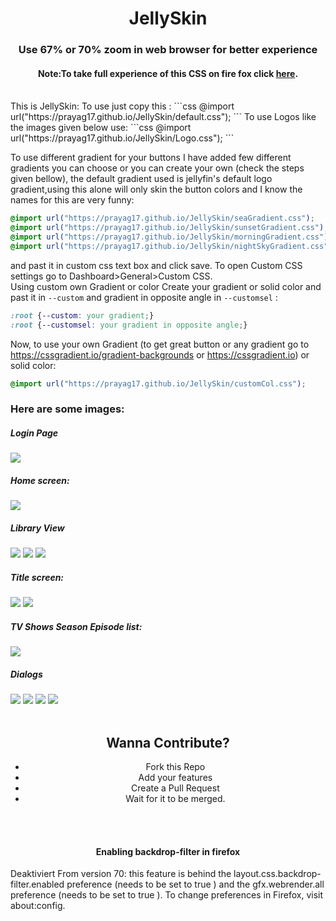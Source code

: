 <div align="center">
<h1>JellySkin</h1><h3>Use 67% or 70% zoom in web browser for better experience</h3>
<h4>Note:To take full experience of this CSS on fire fox click <a href="#firefox">here</a></strong>.</h4>
</div>
<br>
This is JellySkin:
To use just copy this :
```css
@import url("https://prayag17.github.io/JellySkin/default.css");
```
To use Logos like the images given below use:
```css
@import url("https://prayag17.github.io/JellySkin/Logo.css");
```

To use different gradient for your buttons I have added few different gradients you can choose or you can create your own (check the steps given bellow), the default gradient used is jellyfin's default logo gradient,using this alone will only skin the button colors and I know the names for this are very funny:
```css
@import url("https://prayag17.github.io/JellySkin/seaGradient.css");
@import url("https://prayag17.github.io/JellySkin/sunsetGradient.css");
@import url("https://prayag17.github.io/JellySkin/morningGradient.css");
@import url("https://prayag17.github.io/JellySkin/nightSkyGradient.css");
```
and past it in custom css text box and click save. To open Custom CSS settings go to Dashboard>General>Custom CSS.
<br>
Using custom own Gradient or color
Create your gradient or solid color and past it in ```--custom``` and gradient in opposite angle in ```--customsel``` :
```css
:root {--custom: your gradient;}
:root {--customsel: your gradient in opposite angle;}
```
Now, to use your own Gradient (to get great button or any gradient go to https://cssgradient.io/gradient-backgrounds or https://cssgradient.io) or solid color:
```css
@import url("https://prayag17.github.io/JellySkin/customCol.css");
```  
<h3>Here are some images:</h3>

<h5>Login Page</h5>
<img src="https://prayag17.github.io/JellySkin/Public%20Version%2010/login.jpg">

<h5>Home screen:</h5>
<img src="https://prayag17.github.io/JellySkin/Public%20Version%2010/Home.jpg">

<h5>Library View</h5>
<img src="https://prayag17.github.io/JellySkin/Public%20Version%2010/Movies.jpg">
<img src="https://prayag17.github.io/JellySkin/Public%20Version%2010/TV%20Shows.jpg">
<img src="https://prayag17.github.io/JellySkin/Public%20Version%2010/Collections.jpg">

<h5>Title screen:</h5>
<img src="https://prayag17.github.io/JellySkin/Public%20Version%2010/Title%20Page-Movie.jpg">
<img src="https://prayag17.github.io/JellySkin/Public%20Version%2010/Title%20Page-TV.jpg">

<h5>TV Shows Season Episode list:</h5>
<img src="https://prayag17.github.io/JellySkin/Public%20Version%2010/Ep-list.jpg">

<h5>Dialogs</h5>
<img src="https://prayag17.github.io/JellySkin/Public%20Version%2010/Menu.jpg">
<img src="https://prayag17.github.io/JellySkin/Public%20Version%2010/Dialog-1.jpg">
<img src="https://prayag17.github.io/JellySkin/Public%20Version%2010/Dialog-2.jpg">
<img src="https://prayag17.github.io/JellySkin/Public%20Version%2010/Dialog-3.jpg">
<br>
<br>

<div class="conribute" align="center" style="text-align: center;">
<h2> Wanna Contribute? </h2>
<ul>
<li>Fork this Repo</li>
<li>Add your features</li>
<li>Create a Pull Request</li>
<li>Wait for it to be merged.</li>
</ul>
</div>
<br>
<br>

<div class="firefox">
<h4 align="center">Enabling backdrop-filter in firefox</h4>
Deaktiviert From version 70: this feature is behind the
layout.css.backdrop-filter.enabled
preference (needs to be set to
  true
  ) and the
  gfx.webrender.all
  preference (needs to be set to
    true
    ).
 To change preferences in Firefox, visit about:config.
</div>
